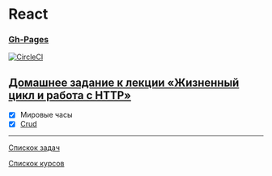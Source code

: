 # React
### [Gh-Pages](https://tomsg03.github.io/ra-lifecycle-watches/)

[![CircleCI](https://circleci.com/gh/TomSG03/ra-lifecycle-watches/tree/main.svg?style=svg)](https://circleci.com/gh/TomSG03/ra-lifecycle-watches/tree/main)

## [Домашнее задание к лекции «Жизненный цикл и работа с HTTP»](https://github.com/TomSG03/ra16-homeworks/tree/master/lifecycle-http)

- [x] Мировые часы
- [x] [Crud](https://github.com/TomSG03/ra-lifecycle-crud)

---
[Спискок задач](https://github.com/TomSG03/ra-homeworks-list)

[Спискок курсов](https://github.com/TomSG03/Training-in-Netology)

